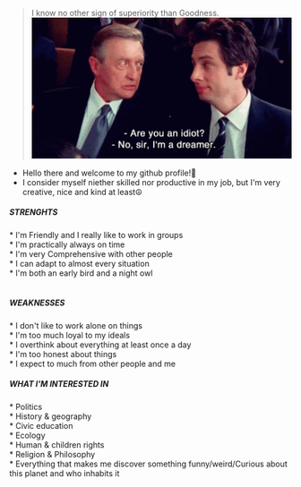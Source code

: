 >I know no other sign of superiority than Goodness. <br/>
![](./homepage_git.gif) <br/>
* Hello there and welcome to my github profile!🎉<br/>
* I consider myself niether skilled nor productive in my job, but I'm very creative, nice and kind at least☮️

<h5>STRENGHTS</h5>
* I'm Friendly and I really like to work in groups </br>
  * I'm practically always on time </br>
  * I'm very Comprehensive with other people </br>
  * I can adapt to almost every situation </br>
  * I'm both an early bird and a night owl </br>
</br>
<h5>WEAKNESSES</h5>
* I don't like to work alone on things </br>
  * I'm too much loyal to my ideals </br>
  * I overthink about everything at least once a day </br>
  * I'm too honest about things </br>
  * I expect to much from other people and me </br>

<h5>WHAT I'M INTERESTED IN</h5>
* Politics<br/>
  * History & geography<br/>
  * Civic education<br/>
  * Ecology<br/>
  * Human & children rights<br/>
  * Religion & Philosophy<br/>
  * Everything that makes me discover something funny/weird/Curious about this planet and who inhabits it<br/>
